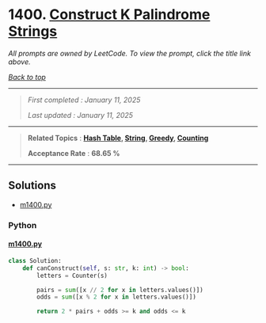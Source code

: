 # 1400. [Construct K Palindrome Strings](<https://leetcode.com/problems/construct-k-palindrome-strings>)

*All prompts are owned by LeetCode. To view the prompt, click the title link above.*

*[Back to top](<../README.md>)*

------

> *First completed : January 11, 2025*
>
> *Last updated : January 11, 2025*

------

> **Related Topics** : **[Hash Table](<by_topic/Hash Table.md>), [String](<by_topic/String.md>), [Greedy](<by_topic/Greedy.md>), [Counting](<by_topic/Counting.md>)**
>
> **Acceptance Rate** : **68.65 %**

------

## Solutions

- [m1400.py](<../my-submissions/m1400.py>)
### Python
#### [m1400.py](<../my-submissions/m1400.py>)
```Python
class Solution:
    def canConstruct(self, s: str, k: int) -> bool:
        letters = Counter(s)

        pairs = sum([x // 2 for x in letters.values()])
        odds = sum([x % 2 for x in letters.values()])

        return 2 * pairs + odds >= k and odds <= k

```

